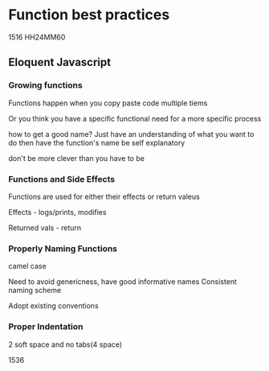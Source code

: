 # Function best practices
1516 HH24MM60

## Eloquent Javascript

### Growing functions
Functions happen when you copy paste code multiple tiems

Or you think you have a specific functional need for a more specific process

how to get a good name? Just have an understanding of what you want to do
then have the function's name be self explanatory

don't be more clever than you have to be

### Functions and Side Effects

Functions are used for either their effects or return valeus

Effects - logs/prints, modifies

Returned vals - return

### Properly Naming Functions
camel case

Need to avoid genericness, have good informative names
Consistent naming scheme

Adopt existing conventions

### Proper Indentation
2 soft space and no tabs(4 space)

1536

